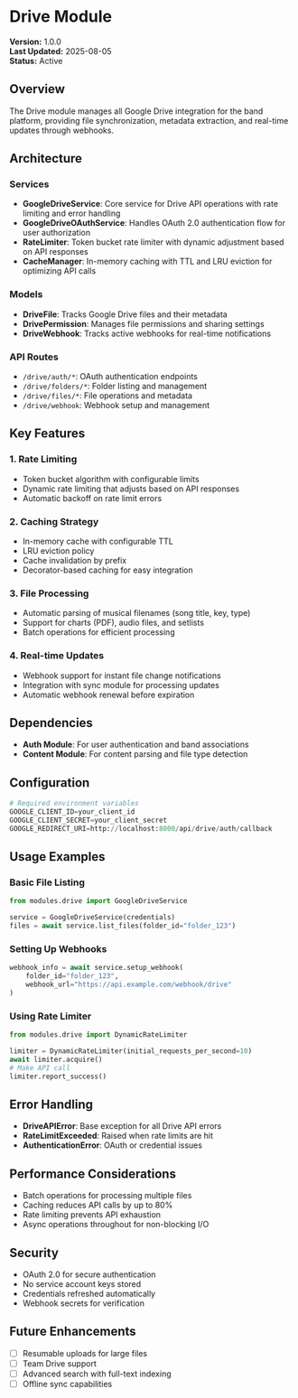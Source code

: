 # Drive Module

**Version:** 1.0.0  
**Last Updated:** 2025-08-05  
**Status:** Active

## Overview
The Drive module manages all Google Drive integration for the band platform, providing file synchronization, metadata extraction, and real-time updates through webhooks.

## Architecture

### Services
- **GoogleDriveService**: Core service for Drive API operations with rate limiting and error handling
- **GoogleDriveOAuthService**: Handles OAuth 2.0 authentication flow for user authorization
- **RateLimiter**: Token bucket rate limiter with dynamic adjustment based on API responses
- **CacheManager**: In-memory caching with TTL and LRU eviction for optimizing API calls

### Models
- **DriveFile**: Tracks Google Drive files and their metadata
- **DrivePermission**: Manages file permissions and sharing settings
- **DriveWebhook**: Tracks active webhooks for real-time notifications

### API Routes
- `/drive/auth/*`: OAuth authentication endpoints
- `/drive/folders/*`: Folder listing and management
- `/drive/files/*`: File operations and metadata
- `/drive/webhook`: Webhook setup and management

## Key Features

### 1. Rate Limiting
- Token bucket algorithm with configurable limits
- Dynamic rate limiting that adjusts based on API responses
- Automatic backoff on rate limit errors

### 2. Caching Strategy
- In-memory cache with configurable TTL
- LRU eviction policy
- Cache invalidation by prefix
- Decorator-based caching for easy integration

### 3. File Processing
- Automatic parsing of musical filenames (song title, key, type)
- Support for charts (PDF), audio files, and setlists
- Batch operations for efficient processing

### 4. Real-time Updates
- Webhook support for instant file change notifications
- Integration with sync module for processing updates
- Automatic webhook renewal before expiration

## Dependencies
- **Auth Module**: For user authentication and band associations
- **Content Module**: For content parsing and file type detection

## Configuration
```python
# Required environment variables
GOOGLE_CLIENT_ID=your_client_id
GOOGLE_CLIENT_SECRET=your_client_secret
GOOGLE_REDIRECT_URI=http://localhost:8000/api/drive/auth/callback
```

## Usage Examples

### Basic File Listing
```python
from modules.drive import GoogleDriveService

service = GoogleDriveService(credentials)
files = await service.list_files(folder_id="folder_123")
```

### Setting Up Webhooks
```python
webhook_info = await service.setup_webhook(
    folder_id="folder_123",
    webhook_url="https://api.example.com/webhook/drive"
)
```

### Using Rate Limiter
```python
from modules.drive import DynamicRateLimiter

limiter = DynamicRateLimiter(initial_requests_per_second=10)
await limiter.acquire()
# Make API call
limiter.report_success()
```

## Error Handling
- **DriveAPIError**: Base exception for all Drive API errors
- **RateLimitExceeded**: Raised when rate limits are hit
- **AuthenticationError**: OAuth or credential issues

## Performance Considerations
- Batch operations for processing multiple files
- Caching reduces API calls by up to 80%
- Rate limiting prevents API exhaustion
- Async operations throughout for non-blocking I/O

## Security
- OAuth 2.0 for secure authentication
- No service account keys stored
- Credentials refreshed automatically
- Webhook secrets for verification

## Future Enhancements
- [ ] Resumable uploads for large files
- [ ] Team Drive support
- [ ] Advanced search with full-text indexing
- [ ] Offline sync capabilities